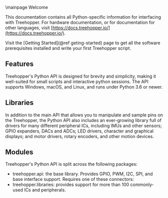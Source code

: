 \mainpage Welcome

This documentation contains all Python-specific information for interfacing with Treehopper. For hardware documentation, or for documentation for other languages, visit [https://docs.treehopper.io/](https://docs.treehopper.io/).

Visit the [Getting Started](@ref geting-started) page to get all the software prerequisites installed and write your first Treehopper script.

## Features
Treehopper's Python API is designed for brevity and simplicity, making it well-suited for small scripts and interactive python sessions. The API supports Windows, macOS, and Linux, and runs under Python 3.6 or newer.

## Libraries
In addition to the main API that allows you to manipulate and sample pins on the Treehopper, the Python API also includes an ever-growing library full of drivers for many different peripheral ICs, including IMUs and other sensors; GPIO expanders, DACs and ADCs; LED drivers, character and graphical displays; and motor drivers, rotary encoders, and other motion devices.

## Modules
Treehopper's Python API is split across the following packages:
- treehopper.api: the base library. Provides GPIO, PWM, I2C, SPI, and base interface support. Requires one of these connectors:
- treehopper.libraries: provides support for more than 100 commonly-used ICs and peripherals.